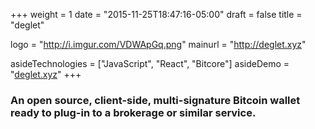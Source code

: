 +++
weight = 1
date = "2015-11-25T18:47:16-05:00"
draft = false
title = "deglet"

logo = "http://i.imgur.com/VDWApGq.png"
mainurl = "http://deglet.xyz"

asideTechnologies = ["JavaScript", "React", "Bitcore"]
asideDemo = "[deglet.xyz](http://deglet.xyz)"
+++

### An open source, client-side, multi-signature Bitcoin wallet ready to plug-in to a brokerage or similar service.

